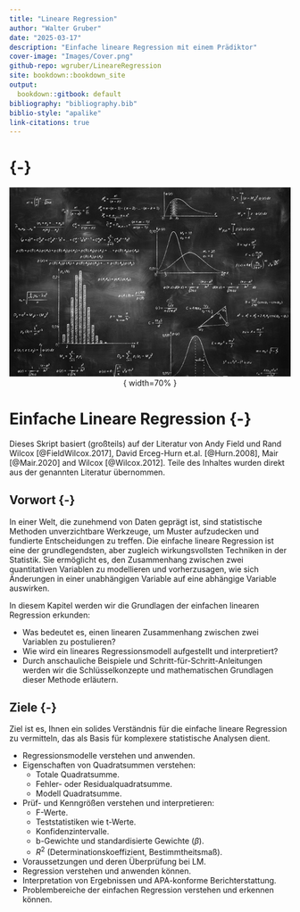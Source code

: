 ```yaml
---
title: "Lineare Regression"
author: "Walter Gruber"
date: "2025-03-17"
description: "Einfache lineare Regression mit einem Prädiktor"
cover-image: "Images/Cover.png"
github-repo: wgruber/LineareRegression
site: bookdown::bookdown_site
output:
  bookdown::gitbook: default
bibliography: "bibliography.bib"
biblio-style: "apalike"
link-citations: true
---
```


# {-}

<center>

![](Images/TafelFormeln.jpg){ width=70% }

</center>



# Einfache Lineare Regression {-}

Dieses Skript basiert (großteils) auf der Literatur von Andy Field und Rand Wilcox [@FieldWilcox.2017], David Erceg-Hurn et.al. [@Hurn.2008], Mair [@Mair.2020] and Wilcox [@Wilcox.2012]. Teile des Inhaltes wurden direkt aus der genannten Literatur übernommen.

## Vorwort {-}

In einer Welt, die zunehmend von Daten geprägt ist, sind statistische Methoden unverzichtbare Werkzeuge, um Muster aufzudecken und fundierte Entscheidungen zu treffen. Die einfache lineare Regression ist eine der grundlegendsten, aber zugleich wirkungsvollsten Techniken in der Statistik. Sie ermöglicht es, den Zusammenhang zwischen zwei quantitativen Variablen zu modellieren und vorherzusagen, wie sich Änderungen in einer unabhängigen Variable auf eine abhängige Variable auswirken.

In diesem Kapitel werden wir die Grundlagen der einfachen linearen Regression erkunden: 

- Was bedeutet es, einen linearen Zusammenhang zwischen zwei Variablen zu postulieren? 
- Wie wird ein lineares Regressionsmodell aufgestellt und interpretiert? 
- Durch anschauliche Beispiele und Schritt-für-Schritt-Anleitungen werden wir die Schlüsselkonzepte und mathematischen Grundlagen dieser Methode erläutern. 

## Ziele {-}

Ziel ist es, Ihnen ein solides Verständnis für die einfache lineare Regression zu vermitteln, das als Basis für komplexere statistische Analysen dient.

- Regressionsmodelle verstehen und anwenden.
- Eigenschaften von Quadratsummen verstehen:
  - Totale Quadratsumme.
  - Fehler- oder Residualquadratsumme.
  - Modell Quadratsumme.
- Prüf- und Kenngrößen verstehen und interpretieren:
  - F-Werte.
  - Teststatistiken wie t-Werte.
  - Konfidenzintervalle.
  - b-Gewichte und standardisierte Gewichte ($\beta$).
  - $R^2$ (Determinationskoeffizient, Bestimmtheitsmaß).
- Voraussetzungen und deren Überprüfung bei LM.
- Regression verstehen und anwenden können.
- Interpretation von Ergebnissen und APA-konforme Berichterstattung.
- Problembereiche der einfachen Regression verstehen und erkennen können.

